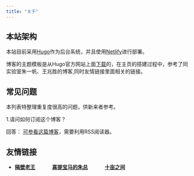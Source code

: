 ```yaml
---
title: "关于"
---
```


## 本站架构
本站目前采用[Hugo](https://gohugo.io/)作为后台系统，并且使用[Netlify](https://www.netlify.com/)进行部署。

博客的主题模板是从Hugo官方网站上面[下载](https://github.com/huyb1991/hugo-lamp)的，在主页的搭建过程中，参考了同实验室朱一帆、王兆胜的博客,同时友情链接里面相关的链接。


## 常见问题

本列表特整理重复度很高的问题，供新来者参考。

1.请问如何订阅这个博客？

回答： [可参看这篇博客](/post/2018/07/07/rss添加/)，需要利用RSS阅读器。



## 友情链接　　　　　　　　　　　　
+ [**隔壁老王**](http://www.aintk.xyz/) 　　　[**喜提宝马的朱总**](https://www.drifter.fun/) 　　　[**十亩之间**](https://www.bloodbaby.tech/)
　　　　　　　　　　　　　　　　　
